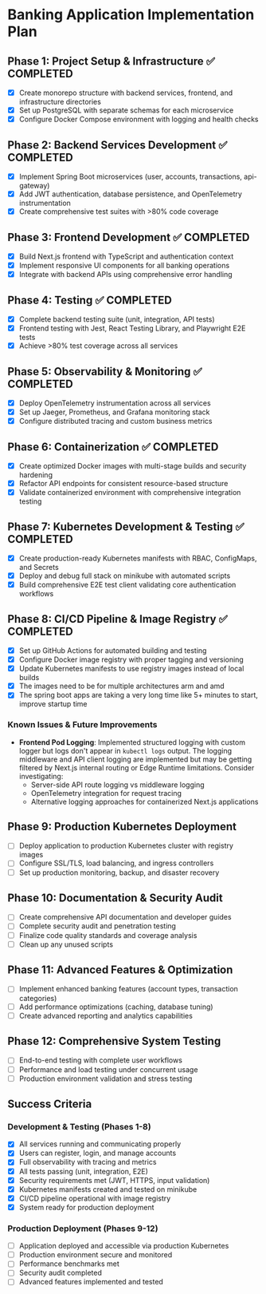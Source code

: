 # Banking Application Implementation Plan

## Phase 1: Project Setup & Infrastructure ✅ COMPLETED
- [x] Create monorepo structure with backend services, frontend, and infrastructure directories
- [x] Set up PostgreSQL with separate schemas for each microservice
- [x] Configure Docker Compose environment with logging and health checks

## Phase 2: Backend Services Development ✅ COMPLETED
- [x] Implement Spring Boot microservices (user, accounts, transactions, api-gateway)
- [x] Add JWT authentication, database persistence, and OpenTelemetry instrumentation
- [x] Create comprehensive test suites with >80% code coverage

## Phase 3: Frontend Development ✅ COMPLETED
- [x] Build Next.js frontend with TypeScript and authentication context
- [x] Implement responsive UI components for all banking operations
- [x] Integrate with backend APIs using comprehensive error handling

## Phase 4: Testing ✅ COMPLETED
- [x] Complete backend testing suite (unit, integration, API tests)
- [x] Frontend testing with Jest, React Testing Library, and Playwright E2E tests
- [x] Achieve >80% test coverage across all services

## Phase 5: Observability & Monitoring ✅ COMPLETED
- [x] Deploy OpenTelemetry instrumentation across all services
- [x] Set up Jaeger, Prometheus, and Grafana monitoring stack
- [x] Configure distributed tracing and custom business metrics

## Phase 6: Containerization ✅ COMPLETED
- [x] Create optimized Docker images with multi-stage builds and security hardening
- [x] Refactor API endpoints for consistent resource-based structure
- [x] Validate containerized environment with comprehensive integration testing

## Phase 7: Kubernetes Development & Testing ✅ COMPLETED
- [x] Create production-ready Kubernetes manifests with RBAC, ConfigMaps, and Secrets
- [x] Deploy and debug full stack on minikube with automated scripts
- [x] Build comprehensive E2E test client validating core authentication workflows

## Phase 8: CI/CD Pipeline & Image Registry ✅ COMPLETED
- [x] Set up GitHub Actions for automated building and testing
- [x] Configure Docker image registry with proper tagging and versioning
- [x] Update Kubernetes manifests to use registry images instead of local builds
- [x] The images need to be for multiple architectures arm and amd
- [x] The spring boot apps are taking a very long time like 5+ minutes to start, improve startup time

### Known Issues & Future Improvements
- **Frontend Pod Logging**: Implemented structured logging with custom logger but logs don't appear in `kubectl logs` output. The logging middleware and API client logging are implemented but may be getting filtered by Next.js internal routing or Edge Runtime limitations. Consider investigating:
  - Server-side API route logging vs middleware logging
  - OpenTelemetry integration for request tracing
  - Alternative logging approaches for containerized Next.js applications

## Phase 9: Production Kubernetes Deployment
- [ ] Deploy application to production Kubernetes cluster with registry images
- [ ] Configure SSL/TLS, load balancing, and ingress controllers
- [ ] Set up production monitoring, backup, and disaster recovery

## Phase 10: Documentation & Security Audit
- [ ] Create comprehensive API documentation and developer guides
- [ ] Complete security audit and penetration testing
- [ ] Finalize code quality standards and coverage analysis
- [ ] Clean up any unused scripts

## Phase 11: Advanced Features & Optimization
- [ ] Implement enhanced banking features (account types, transaction categories)
- [ ] Add performance optimizations (caching, database tuning)
- [ ] Create advanced reporting and analytics capabilities

## Phase 12: Comprehensive System Testing
- [ ] End-to-end testing with complete user workflows
- [ ] Performance and load testing under concurrent usage
- [ ] Production environment validation and stress testing

## Success Criteria

### Development & Testing (Phases 1-8)
- [x] All services running and communicating properly
- [x] Users can register, login, and manage accounts
- [x] Full observability with tracing and metrics
- [x] All tests passing (unit, integration, E2E)
- [x] Security requirements met (JWT, HTTPS, input validation)
- [x] Kubernetes manifests created and tested on minikube
- [x] CI/CD pipeline operational with image registry
- [x] System ready for production deployment

### Production Deployment (Phases 9-12)
- [ ] Application deployed and accessible via production Kubernetes
- [ ] Production environment secure and monitored
- [ ] Performance benchmarks met
- [ ] Security audit completed
- [ ] Advanced features implemented and tested